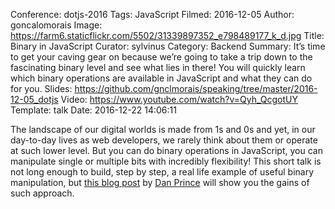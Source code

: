 Conference: dotjs-2016
Tags: JavaScript
Filmed: 2016-12-05
Author: goncalomorais
Image: https://farm6.staticflickr.com/5502/31339897352_e798489177_k_d.jpg
Title: Binary in JavaScript
Curator: sylvinus
Category: Backend
Summary: It’s time to get your caving gear on because we’re going to take a trip down to the fascinating binary level and see what lies in there! You will quickly learn which binary operations are available in JavaScript and what they can do for you.
Slides: https://github.com/gnclmorais/speaking/tree/master/2016-12-05_dotjs
Video: https://www.youtube.com/watch?v=Qyh_QcgotUY
Template: talk
Date: 2016-12-22 14:06:11

The landscape of our digital worlds is made from 1s and 0s and yet, in our day-to-day lives as web developers, we rarely think about them or operate at such lower level. But you can do binary operations in JavaScript, you can manipulate single or multiple bits with incredibly flexibility! This short talk is not long enough to build, step by step, a real life example of useful binary manipulation, but <a href="https://danthedev.com/2015/07/25/binary-in-javascript" target="_blank">this blog post</a> by <a href="https://twitter.com/_danprince" target="_blank">Dan Prince</a> will show you the gains of such approach.